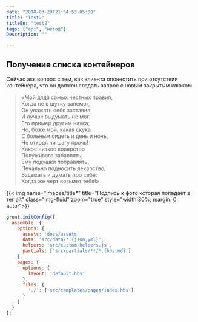 ```yaml
---
date: "2018-03-29T21:54:53-05:00"
title: "Test2"
titleEn: "test2"
tags: ["api", "метод"]
Description: ""

---
```


## Получение списка контейнеров
Сейчас ass вопрос с тем, как клиента оповестить при отсутствии контейнера, что он должен создать запрос с новым закрытым ключом

> «Мой дядя самых честных правил,  
Когда не в шутку занемог,  
Он уважать себя заставил  
И лучше выдумать не мог.  
Его пример другим наука;  
Но, боже мой, какая скука  
С больным сидеть и день и ночь,  
Не отходя ни шагу прочь!  
Какое низкое коварство  
Полуживого забавлять,  
Ему подушки поправлять,  
Печально подносить лекарство,  
Вздыхать и думать про себя:  
Когда же черт возьмет тебя!»  

{{< img name="images/title*" title="Подпись к фото которая попадает в тег alt" class="img-fluid" zoom="true" style="width:30%; margin: 0 auto;">}}


```js
grunt.initConfig({
  assemble: {
    options: {
      assets: 'docs/assets',
      data: 'src/data/*.{json,yml}',
      helpers: 'src/custom-helpers.js',
      partials: ['src/partials/**/*.{hbs,md}']
    },
    pages: {
      options: {
        layout: 'default.hbs'
      },
      files: {
        './': ['src/templates/pages/index.hbs']
      }
    }
  }
};
```